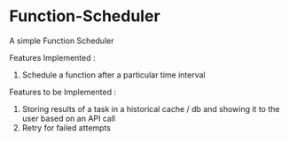 # Function-Scheduler
A simple Function Scheduler 

Features Implemented : 
1. Schedule a function after a particular time interval

Features to be Implemented : 
1. Storing results of a task in a historical cache / db and showing it to the user based on an API call
2. Retry for failed attempts
